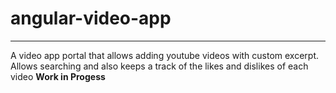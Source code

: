 # angular-video-app
******
A video app portal that allows adding youtube videos with custom excerpt. Allows searching and also keeps a track of the likes and dislikes of each video
**Work in Progess**
